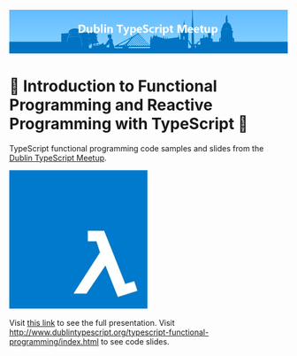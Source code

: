 ![](https://raw.githubusercontent.com/DublinTypeScript/DublinTypeScript.github.io/master/assets/baner.jpeg)

# :rainbow: Introduction to Functional Programming and Reactive Programming with TypeScript :rainbow:
TypeScript functional programming code samples and slides from the [Dublin TypeScript Meetup](https://www.meetup.com/Dublin-TypeScript-Meetup/events/231907992/).

<img src="https://raw.githubusercontent.com/DublinTypeScript/DublinTypeScript.github.io/master/assets/fp.jpeg" width="250" />


Visit [this link](http://bit.ly/2dDzklP) to see the full presentation.
Visit http://www.dublintypescript.org/typescript-functional-programming/index.html to see code slides.
